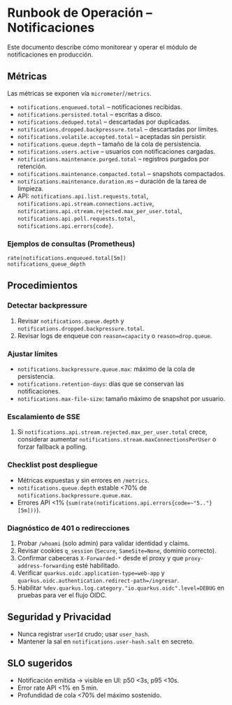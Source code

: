 # Runbook de Operación – Notificaciones

Este documento describe cómo monitorear y operar el módulo de
notificaciones en producción.

## Métricas

Las métricas se exponen vía `micrometer`/`/metrics`.

- `notifications.enqueued.total` – notificaciones recibidas.
- `notifications.persisted.total` – escritas a disco.
- `notifications.deduped.total` – descartadas por duplicadas.
- `notifications.dropped.backpressure.total` – descartadas por límites.
- `notifications.volatile.accepted.total` – aceptadas sin persistir.
- `notifications.queue.depth` – tamaño de la cola de persistencia.
- `notifications.users.active` – usuarios con notificaciones cargadas.
- `notifications.maintenance.purged.total` – registros purgados por retención.
- `notifications.maintenance.compacted.total` – snapshots compactados.
- `notifications.maintenance.duration.ms` – duración de la tarea de limpieza.
- API: `notifications.api.list.requests.total`,
  `notifications.api.stream.connections.active`,
  `notifications.api.stream.rejected.max_per_user.total`,
  `notifications.api.poll.requests.total`,
  `notifications.api.errors{code}`.

### Ejemplos de consultas (Prometheus)

```promql
rate(notifications.enqueued.total[5m])
notifications_queue_depth
```

## Procedimientos

### Detectar backpressure
1. Revisar `notifications.queue.depth` y `notifications.dropped.backpressure.total`.
2. Revisar logs de enqueue con `reason=capacity` o `reason=drop.queue`.

### Ajustar límites
- `notifications.backpressure.queue.max`: máximo de la cola de persistencia.
- `notifications.retention-days`: días que se conservan las notificaciones.
- `notifications.max-file-size`: tamaño máximo de snapshot por usuario.

### Escalamiento de SSE
1. Si `notifications.api.stream.rejected.max_per_user.total` crece,
   considerar aumentar `notifications.stream.maxConnectionsPerUser` o
   forzar fallback a polling.

### Checklist post despliegue
- Métricas expuestas y sin errores en `/metrics`.
- `notifications.queue.depth` estable <70% de `notifications.backpressure.queue.max`.
- Errores API <1% (`sum(rate(notifications.api.errors{code=~"5.."}[5m]))`).

### Diagnóstico de 401 o redirecciones
1. Probar `/whoami` (solo admin) para validar identidad y claims.
2. Revisar cookies `q_session` (`Secure`, `SameSite=None`, dominio correcto).
3. Confirmar cabeceras `X-Forwarded-*` desde el proxy y que `proxy-address-forwarding` esté habilitado.
4. Verificar `quarkus.oidc.application-type=web-app` y `quarkus.oidc.authentication.redirect-path=/ingresar`.
5. Habilitar `%dev.quarkus.log.category."io.quarkus.oidc".level=DEBUG` en pruebas para ver el flujo OIDC.

## Seguridad y Privacidad
- Nunca registrar `userId` crudo; usar `user_hash`.
- Mantener la sal en `notifications.user-hash.salt` en secreto.

## SLO sugeridos
- Notificación emitida → visible en UI: p50 <3s, p95 <10s.
- Error rate API <1% en 5 min.
- Profundidad de cola <70% del máximo sostenido.
